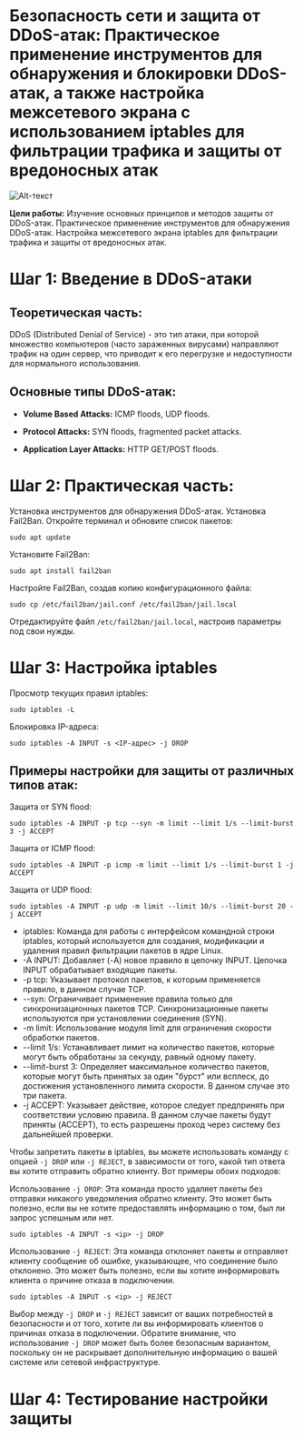 # Безопасность сети и защита от DDoS-атак: Практическое применение инструментов для обнаружения и блокировки DDoS-атак, а также настройка межсетевого экрана с использованием iptables для фильтрации трафика и защиты от вредоносных атак

![Alt-текст](https://media.licdn.com/dms/image/D4D12AQHm1jnyv7m8JQ/article-cover_image-shrink_720_1280/0/1685207257405?e=2147483647&v=beta&t=qDADzXUadnxTNHjy93bdZl2aoGFEyVmYgz2nom1yuWk "Орк")


**Цели работы:**
Изучение основных принципов и методов защиты от DDoS-атак.
Практическое применение инструментов для обнаружения DDoS-атак.
Настройка межсетевого экрана iptables для фильтрации трафика и защиты от вредоносных атак.

# Шаг 1: Введение в DDoS-атаки
## Теоретическая часть:
DDoS (Distributed Denial of Service) - это тип атаки, при которой множество компьютеров (часто зараженных вирусами) направляют трафик на один сервер, что приводит к его перегрузке и недоступности для нормального использования.
## Основные типы DDoS-атак:

- **Volume Based Attacks:** ICMP floods, UDP floods.

- **Protocol Attacks:** SYN floods, fragmented packet attacks.

- **Application Layer Attacks:** HTTP GET/POST floods.

# Шаг 2: Практическая часть:

Установка инструментов для обнаружения DDoS-атак.
Установка Fail2Ban.
Откройте терминал и обновите список пакетов:
```
sudo apt update
```
Установите Fail2Ban:
```
sudo apt install fail2ban
```
Настройте Fail2Ban, создав копию конфигурационного файла:
```
sudo cp /etc/fail2ban/jail.conf /etc/fail2ban/jail.local
```
Отредактируйте файл ```/etc/fail2ban/jail.local```, настроив параметры под свои нужды.

# Шаг 3: Настройка iptables
Просмотр текущих правил iptables:
```
sudo iptables -L
```
Блокировка IP-адреса:
```
sudo iptables -A INPUT -s <IP-адрес> -j DROP
```
## Примеры настройки для защиты от различных типов атак:
Защита от SYN flood:
```
sudo iptables -A INPUT -p tcp --syn -m limit --limit 1/s --limit-burst 3 -j ACCEPT
```
Защита от ICMP flood:
```
sudo iptables -A INPUT -p icmp -m limit --limit 1/s --limit-burst 1 -j ACCEPT
```
Защита от UDP flood:
```
sudo iptables -A INPUT -p udp -m limit --limit 10/s --limit-burst 20 -j ACCEPT
```

- iptables: Команда для работы с интерфейсом командной строки iptables, который используется для создания, модификации и удаления правил фильтрации пакетов в ядре Linux.
- -A INPUT: Добавляет (-A) новое правило в цепочку INPUT. Цепочка INPUT обрабатывает входящие пакеты.
- -p tcp: Указывает протокол пакетов, к которым применяется правило, в данном случае TCP.
- --syn: Ограничивает применение правила только для синхронизационных пакетов TCP. Синхронизационные пакеты используются при установлении соединения (SYN).
- -m limit: Использование модуля limit для ограничения скорости обработки пакетов.
- --limit 1/s: Устанавливает лимит на количество пакетов, которые могут быть обработаны за секунду, равный одному пакету.
- --limit-burst 3: Определяет максимальное количество пакетов, которые могут быть принятых за один "бурст" или всплеск, до достижения установленного лимита скорости. В данном случае это три пакета.
- -j ACCEPT: Указывает действие, которое следует предпринять при соответствии условию правила. В данном случае пакеты будут приняты (ACCEPT), то есть разрешены проход через систему без дальнейшей проверки.

Чтобы запретить пакеты в iptables, вы можете использовать команду с опцией ```-j DROP``` или ```-j REJECT```, в зависимости от того, какой тип ответа вы хотите отправить обратно клиенту. Вот примеры обоих подходов:

Использование ```-j DROP```: Эта команда просто удаляет пакеты без отправки никакого уведомления обратно клиенту. Это может быть полезно, если вы не хотите предоставлять информацию о том, был ли запрос успешным или нет.
```
sudo iptables -A INPUT -s <ip> -j DROP
```
Использование ```-j REJECT```: Эта команда отклоняет пакеты и отправляет клиенту сообщение об ошибке, указывающее, что соединение было отклонено. Это может быть полезно, если вы хотите информировать клиента о причине отказа в подключении.
```
sudo iptables -A INPUT -s <ip> -j REJECT
```
Выбор между ```-j DROP``` и ```-j REJECT``` зависит от ваших потребностей в безопасности и от того, хотите ли вы информировать клиентов о причинах отказа в подключении. Обратите внимание, что использование ```-j DROP``` может быть более безопасным вариантом, поскольку он не раскрывает дополнительную информацию о вашей системе или сетевой инфраструктуре.

# Шаг 4: Тестирование настройки защиты

